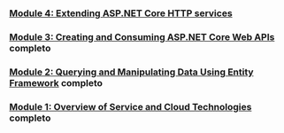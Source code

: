 ### [Module 4: Extending ASP.NET Core HTTP services](Mod04)

### [Module 3: Creating and Consuming ASP.NET Core Web APIs](Mod03) completo

### [Module 2: Querying and Manipulating Data Using Entity Framework](Mod02)  completo

### [Module 1: Overview of Service and Cloud Technologies](Mod01)  completo

